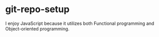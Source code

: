 # git-repo-setup

I enjoy JavaScript because it utilizes both Functional programming and Object-oriented programming.